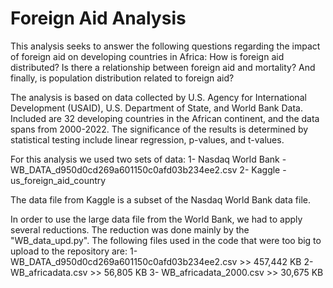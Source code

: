 # Foreign Aid Analysis

This analysis seeks to answer the following questions regarding the impact of foreign aid on developing countries in Africa: How is foreign aid distributed? Is there a relationship between foreign aid and mortality? And finally, is population distribution related to foreign aid?

The analysis is based on data collected by U.S. Agency for International Development (USAID), U.S. Department of State, and World Bank Data. Included are 32 developing countries in the African continent, and the data spans from 2000-2022.
The significance of the results is determined by statistical testing include linear regression, p-values, and t-values.

For this analysis we used two sets of data:
1- Nasdaq World Bank - WB_DATA_d950d0cd269a601150c0afd03b234ee2.csv
2- Kaggle - us_foreign_aid_country

The data file from Kaggle is a subset of the Nasdaq World Bank data file.

In order to use the large data file from the World Bank, we had to apply several reductions.
The reduction was done mainly by the "WB_data_upd.py". 
The following files used in the code that were too big to upload to the repository are:
1- WB_DATA_d950d0cd269a601150c0afd03b234ee2.csv >> 457,442 KB
2- WB_africadata.csv >> 56,805 KB
3- WB_africadata_2000.csv >> 30,675 KB
